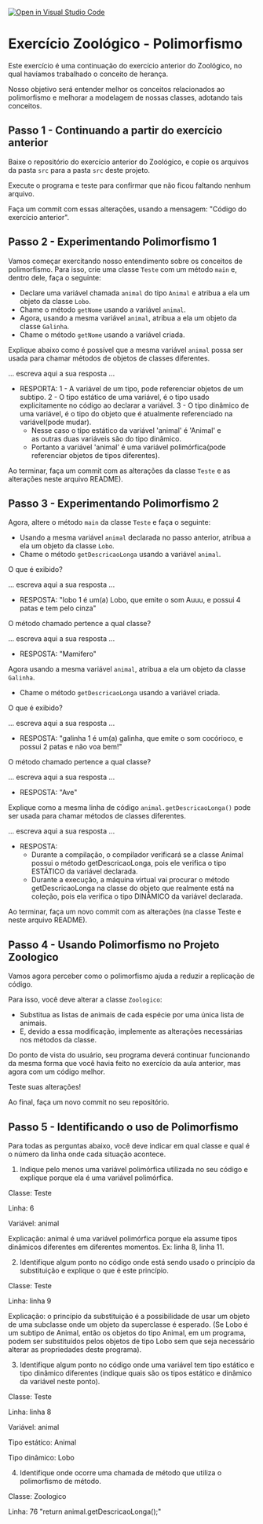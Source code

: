[![Open in Visual Studio Code](https://classroom.github.com/assets/open-in-vscode-c66648af7eb3fe8bc4f294546bfd86ef473780cde1dea487d3c4ff354943c9ae.svg)](https://classroom.github.com/online_ide?assignment_repo_id=8134382&assignment_repo_type=AssignmentRepo)
# Exercício Zoológico - Polimorfismo

Este exercício é uma continuação do exercício anterior do Zoológico, no qual havíamos trabalhado o conceito de herança.

Nosso objetivo será entender melhor os conceitos relacionados ao polimorfismo e melhorar a modelagem de nossas classes, adotando tais conceitos.

## Passo 1 - Continuando a partir do exercício anterior

Baixe o repositório do exercício anterior do Zoológico, e copie os arquivos da pasta `src` para a pasta `src` deste projeto.

Execute o programa e teste para confirmar que não ficou faltando nenhum arquivo.

Faça um commit com essas alterações, usando a mensagem: "Código do exercício anterior".

## Passo 2 - Experimentando Polimorfismo 1

Vamos começar exercitando nosso entendimento sobre os conceitos de polimorfismo.
Para isso, crie uma classe `Teste` com um método `main` e, dentro dele, faça o seguinte:

- Declare uma variável chamada `animal` do tipo `Animal` e atribua a ela um objeto da classe `Lobo`.
- Chame o método `getNome` usando a variável `animal`.
- Agora, usando a mesma variável `animal`, atribua a ela um objeto da classe `Galinha`.
- Chame o método `getNome` usando a variável criada.

Explique abaixo como é possível que a mesma variável `animal` possa ser usada para chamar métodos de objetos de classes diferentes.

  ... escreva aqui a sua resposta ...
- RESPORTA:
  1 - A variável de um tipo, pode referenciar objetos de um subtipo.
  2 - O tipo estático de uma variável, é o tipo usado explicitamente no código ao declarar a variável.
  3 - O tipo dinâmico de uma variável, é o tipo do objeto que é atualmente referenciado na variável(pode mudar).
    - Nesse caso o tipo estático da variável 'animal' é 'Animal' e  
      as outras duas variáveis são do tipo dinâmico.
    - Portanto a variável 'animal' é uma variável polimórfica(pode referenciar objetos de tipos diferentes). 
 
Ao terminar, faça um commit com as alterações da classe `Teste` e as alterações neste arquivo README).

## Passo 3 - Experimentando Polimorfismo 2

Agora, altere o método `main` da classe `Teste` e faça o seguinte:
- Usando a mesma variável `animal` declarada no passo anterior, atribua a ela um objeto da classe `Lobo`.
- Chame o método `getDescricaoLonga` usando a variável `animal`.

O que é exibido?

  ... escreva aqui a sua resposta ...
- RESPOSTA:
  "lobo 1 é um(a) Lobo, que emite o som Auuu, e possui 4 patas  e tem pelo cinza"

O método chamado pertence a qual classe?

  ... escreva aqui a sua resposta ...
- RESPOSTA:
  "Mamifero"

Agora usando a mesma variável `animal`, atribua a ela um objeto da classe `Galinha`.
- Chame o método `getDescricaoLonga` usando a variável criada.

O que é exibido?

  ... escreva aqui a sua resposta ...
- RESPOSTA:
  "galinha 1 é um(a) galinha, que emite o som cocórioco, e possui 2 patas e não voa bem!"

O método chamado pertence a qual classe?

  ... escreva aqui a sua resposta ...
- RESPOSTA:
  "Ave"

Explique como a mesma linha de código `animal.getDescricaoLonga()` pode ser usada para chamar métodos de classes diferentes.

  ... escreva aqui a sua resposta ...
- RESPOSTA:
  - Durante a compilação, o compilador verificará se a classe Animal possui o método getDescricaoLonga, pois ele verifica o tipo ESTÁTICO da variável declarada.
  - Durante a execução, a máquina virtual vai procurar o método getDescricaoLonga na classe do objeto que realmente está na coleção, pois ela verifica o tipo DINÂMICO da variável declarada.

Ao terminar, faça um novo commit com as alterações (na classe Teste e neste arquivo README).

## Passo 4 - Usando Polimorfismo no Projeto Zoologico

Vamos agora perceber como o polimorfismo ajuda a reduzir a replicação de código. 

Para isso, você deve alterar a classe `Zoologico`:

- Substitua as listas de animais de cada espécie por uma única lista de animais.
- E, devido a essa modificação, implemente as alterações necessárias nos métodos da classe.

Do ponto de vista do usuário, seu programa deverá continuar funcionando da mesma forma que você havia feito no exercício da aula anterior, mas agora com um código melhor.

Teste suas alterações!

Ao final, faça um novo commit no seu repositório.

## Passo 5 - Identificando o uso de Polimorfismo

Para todas as perguntas abaixo, você deve indicar em qual classe e qual é o número da linha onde cada situação acontece.

1. Indique pelo menos uma variável polimórfica utilizada no seu código e explique porque ela é uma variável polimórfica.

Classe: Teste

Linha: 6

Variável: animal

Explicação: animal é uma variável polimórfica porque ela assume tipos dinâmicos diferentes em diferentes momentos. Ex: linha 8, linha 11.


2. Identifique algum ponto no código onde está sendo usado o princípio da substituição e explique o que é este princípio.

Classe: Teste

Linha: linha 9

Explicação: o princípio da substituição é a possibilidade de usar um objeto de uma subclasse onde um objeto da superclasse é esperado.
(Se Lobo é um subtipo de Animal, então os objetos do tipo Animal, em um programa, podem ser substituídos pelos objetos de tipo Lobo sem que seja necessário alterar as propriedades deste programa).



3. Identifique algum ponto no código onde uma variável tem tipo estático e tipo dinâmico diferentes (indique quais são os tipos estático e dinâmico da variável neste ponto).

Classe: Teste

Linha: linha 8

Variável: animal

Tipo estático: Animal

Tipo dinâmico: Lobo


4. Identifique onde ocorre uma chamada de método que utiliza o polimorfismo de método.

Classe: Zoologico

Linha: 76 "return animal.getDescricaoLonga();"

